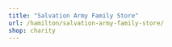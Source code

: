 ```yaml
---
title: "Salvation Army Family Store"
url: /hamilton/salvation-army-family-store/
shop: charity
---
```


